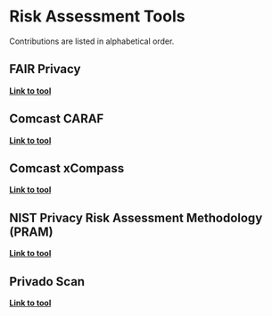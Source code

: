 # Risk Assessment Tools
Contributions are listed in alphabetical order.

## FAIR Privacy 

**[Link to tool](https://github.com/usnistgov/PrivacyEngCollabSpace/tree/master/tools/risk-assessment/FAIR-Privacy)**

## Comcast CARAF

**[Link to tool](https://github.com/Comcast/CARAF)**

## Comcast xCompass

**[Link to tool](https://github.com/Comcast/xCompass)**

## NIST Privacy Risk Assessment Methodology (PRAM)

**[Link to tool](https://github.com/usnistgov/PrivacyEngCollabSpace/tree/master/tools/risk-assessment/NIST-Privacy-Risk-Assessment-Methodology-PRAM)**

## Privado Scan 

**[Link to tool](https://github.com/Privado-Inc/privado)**
